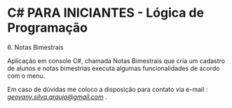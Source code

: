 <h1>C# PARA INICIANTES - Lógica de Programação</H1
 <h2>6. Notas Bimestrais</h2>
 
Aplicação em console C#, chamada Notas Bimestrais que cria um cadastro de alunos  e  notas bimestrias executa algumas funcionalidades de acordo com o menu.</p>
 

 Em caso de dúvidas me coloco a disposição para contato via e-mail :   *geovany.silva.araujo@gmail.com* . 

